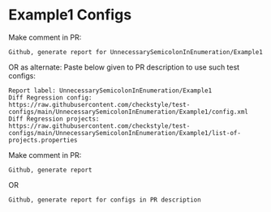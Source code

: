 # Example1 Configs
Make comment in PR:
```
Github, generate report for UnnecessarySemicolonInEnumeration/Example1
```
OR as alternate:
Paste below given to PR description to use such test configs:
```
Report label: UnnecessarySemicolonInEnumeration/Example1
Diff Regression config: https://raw.githubusercontent.com/checkstyle/test-configs/main/UnnecessarySemicolonInEnumeration/Example1/config.xml
Diff Regression projects: https://raw.githubusercontent.com/checkstyle/test-configs/main/UnnecessarySemicolonInEnumeration/Example1/list-of-projects.properties
```
Make comment in PR:
```
Github, generate report
```
OR
```
Github, generate report for configs in PR description
```
